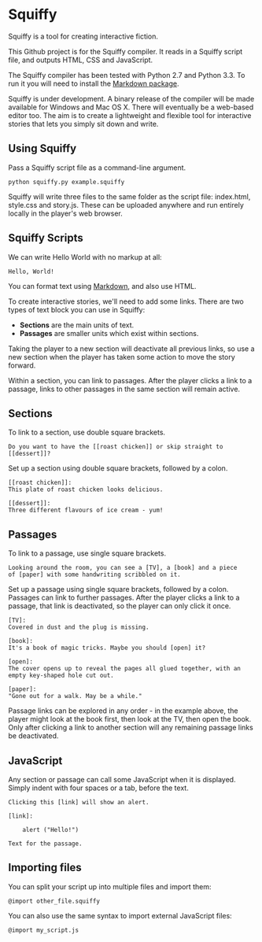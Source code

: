 Squiffy
=======

Squiffy is a tool for creating interactive fiction.

This Github project is for the Squiffy compiler. It reads in a Squiffy script file, and outputs HTML, CSS and JavaScript.

The Squiffy compiler has been tested with Python 2.7 and Python 3.3. To run it you will need to install the [Markdown package](https://pypi.python.org/pypi/Markdown).

Squiffy is under development. A binary release of the compiler will be made available for Windows and Mac OS X. There will eventually be a web-based editor too. The aim is to create a lightweight and flexible tool for interactive stories that lets you simply sit down and write.

Using Squiffy
-------------

Pass a Squiffy script file as a command-line argument.

    python squiffy.py example.squiffy
    
Squiffy will write three files to the same folder as the script file: index.html, style.css and story.js. These can be uploaded anywhere and run entirely locally in the player's web browser.

Squiffy Scripts
---------------

We can write Hello World with no markup at all:

    Hello, World!
    
You can format text using [Markdown](http://daringfireball.net/projects/markdown/syntax), and also use HTML.

To create interactive stories, we'll need to add some links. There are two types of text block you can use in Squiffy:

- **Sections** are the main units of text.
- **Passages** are smaller units which exist within sections.

Taking the player to a new section will deactivate all previous links, so use a new section when the player has taken some action to move the story forward.

Within a section, you can link to passages. After the player clicks a link to a passage, links to other passages in the same section will remain active.

Sections
--------

To link to a section, use double square brackets.

    Do you want to have the [[roast chicken]] or skip straight to [[dessert]]?
    
Set up a section using double square brackets, followed by a colon.

```
[[roast chicken]]:
This plate of roast chicken looks delicious.

[[dessert]]:
Three different flavours of ice cream - yum!
```

Passages
--------

To link to a passage, use single square brackets.

```
Looking around the room, you can see a [TV], a [book] and a piece
of [paper] with some handwriting scribbled on it.
```
    
Set up a passage using single square brackets, followed by a colon. Passages can link to further passages. After the player clicks a link to a passage, that link is deactivated, so the player can only click it once.

```
[TV]:
Covered in dust and the plug is missing.

[book]:
It's a book of magic tricks. Maybe you should [open] it?

[open]:
The cover opens up to reveal the pages all glued together, with an empty key-shaped hole cut out.

[paper]:
"Gone out for a walk. May be a while."
```

Passage links can be explored in any order - in the example above, the player might look at the book first, then look at the TV, then open the book. Only after clicking a link to another section will any remaining passage links be deactivated.

JavaScript
----------

Any section or passage can call some JavaScript when it is displayed. Simply indent with four spaces or a tab, before the text.

```
Clicking this [link] will show an alert.

[link]:

    alert ("Hello!")
    
Text for the passage.
```

Importing files
---------------

You can split your script up into multiple files and import them:

    @import other_file.squiffy
    
You can also use the same syntax to import external JavaScript files:

    @import my_script.js
